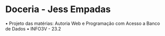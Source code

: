 # Doceria - Jess Empadas
• Projeto das matérias: Autoria Web e Programação com Acesso a Banco de Dados
• INFO3V - 23.2

